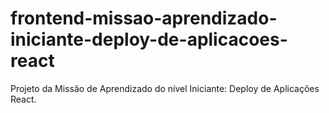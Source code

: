 # frontend-missao-aprendizado-iniciante-deploy-de-aplicacoes-react
Projeto da Missão de Aprendizado do nível Iniciante: Deploy de Aplicações React.
